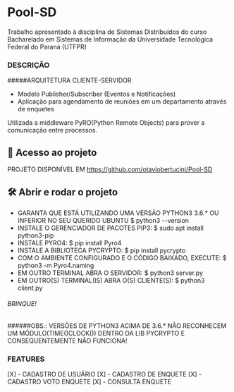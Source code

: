 # Pool-SD
Trabalho apresentado à disciplina de Sistemas Distribuídos do curso Bacharelado em Sistemas de Informação da Universidade Tecnológica Federal do Paraná (UTFPR)

### DESCRIÇÃO ###

#####ARQUITETURA CLIENTE-SERVIDOR

* Modelo Publisher/Subscriber (Eventos e Notificações)
* Aplicação para agendamento de reuniões em um departamento através de enquetes

Utilizada a middleware PyRO(Python Remote Objects) para prover a comunicação entre processos.

## 📁 Acesso ao projeto

PROJETO DISPONÍVEL EM https://github.com/otaviobertucini/Pool-SD


## 🛠️ Abrir e rodar o projeto
- GARANTA QUE ESTÁ UTILIZANDO UMA VERSÃO PYTHON3 3.6.* OU INFERIOR NO SEU QUERIDO UBUNTU
    	$ python3 --version
- INSTALE O GERENCIADOR DE PACOTES PIP3: 
   	 $ sudo apt install python3-pip
- INSTALE PYRO4:
    	$ pip install Pyro4
- INSTALE A BIBLIOTECA PYCRYPTO: 
    	$ pip install pycrypto
- COM O AMBIENTE CONFIGURADO E O CÓDIGO BAIXADO, EXECUTE:
    	$ python3 -m Pyro4.naming 
- EM OUTRO TERMINAL ABRA O SERVIDOR:
    	$ python3 server.py
- EM OUTRO(S) TERMINAL(IS) ABRA O(S) CLIENTE(S):
    	$ python3 client.py
###### BRINQUE! 
######OBS.: VERSÕES DE PYTHON3 ACIMA DE 3.6.* NÃO RECONHECEM UM MÓDULO(TIME()CLOCK()) DENTRO DA LIB PYCRYPTO E CONSEQUENTEMENTE NÃO FUNCIONA!

### FEATURES

[X] - CADASTRO DE USUÁRIO
[X] - CADASTRO DE ENQUETE
[X] - CADASTRO VOTO ENQUETE
[X] - CONSULTA ENQUETE